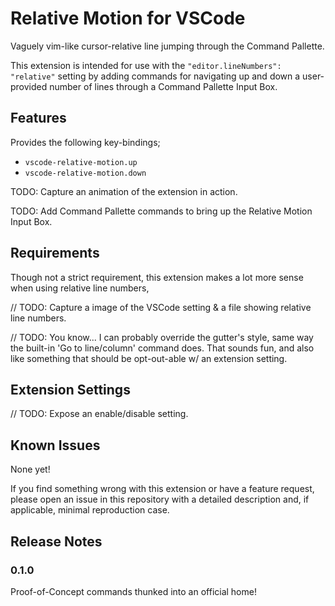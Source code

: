 # Relative Motion for VSCode

Vaguely vim-like cursor-relative line jumping through the Command Pallette.

This extension is intended for use with the `"editor.lineNumbers": "relative"` setting by adding commands for navigating up and down a user-provided number of lines through a Command Pallette Input Box.

## Features

Provides the following key-bindings;
- `vscode-relative-motion.up`
- `vscode-relative-motion.down`

TODO: Capture an animation of the extension in action.

TODO: Add Command Pallette commands to bring up the Relative Motion Input Box.

<!-- \!\[feature X\]\(images/feature-x.png\) -->

## Requirements

Though not a strict requirement, this extension makes a lot more sense when using relative line numbers,

// TODO: Capture a image of the VSCode setting & a file showing relative line numbers.

// TODO: You know... I can probably override the gutter's style, same way the built-in 'Go to line/column' command does. That sounds fun, and also like something that should be opt-out-able w/ an extension setting.

## Extension Settings

// TODO: Expose an enable/disable setting.

<!-- This extension contributes the following settings:

* `myExtension.enable`: Enable/disable this extension.
* `myExtension.thing`: Set to `blah` to do something. -->

## Known Issues

None yet!

If you find something wrong with this extension or have a feature request, please open an issue in this repository with a detailed description and, if applicable, minimal reproduction case.

## Release Notes

### 0.1.0

Proof-of-Concept commands thunked into an official home!
